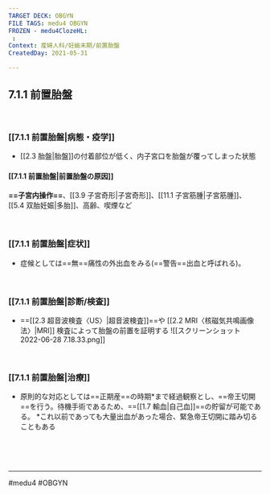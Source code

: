 ```yaml
---
TARGET DECK: OBGYN
FILE TAGS: medu4 OBGYN
FROZEN - medu4ClozeHL:
 : 
Context: 産婦人科/妊娠末期/前置胎盤
CreatedDay: 2021-05-31

---
```


## 7.1.1 前置胎盤

<br>

### [[7.1.1 前置胎盤|病態・疫学]]
* [[2.3 胎盤|胎盤]]の付着部位が低く、内子宮口を胎盤が覆ってしまった状態
#### [[7.1.1 前置胎盤|前置胎盤の原因]]
**==子宮内操作==**、[[3.9 子宮奇形|子宮奇形]]、[[11.1 子宮筋腫|子宮筋腫]]、[[5.4 双胎妊娠|多胎]]、高齢、喫煙など
<!--ID: 1660003208490-->


<br>

### [[7.1.1 前置胎盤|症状]]
* 症候としては==無==痛性の外出血をみる(==警告==出血と呼ばれる)。
<!--ID: 1660003208518-->




<br>

### [[7.1.1 前置胎盤|診断/検査]]
* ==[[2.3 超音波検査〈US〉|超音波検査]]==や [[2.2 MRI〈核磁気共鳴画像法〉|MRI]] 検査によって胎盤の前置を証明する
![[スクリーンショット 2022-06-28 7.18.33.png]]
<!--ID: 1656384686752-->



<br>

### [[7.1.1 前置胎盤|治療]]
* 原則的な対応としては==正期産==の時期\*まで経過観察とし、==帝王切開==を行う。待機手術であるため、==[[1.7 輸血|自己血]]==の貯留が可能である。 
\*これ以前であっても大量出血があった場合、緊急帝王切開に踏み切ることもある
<!--ID: 1622523510345-->


<br><br><br>

---
#medu4 #OBGYN
